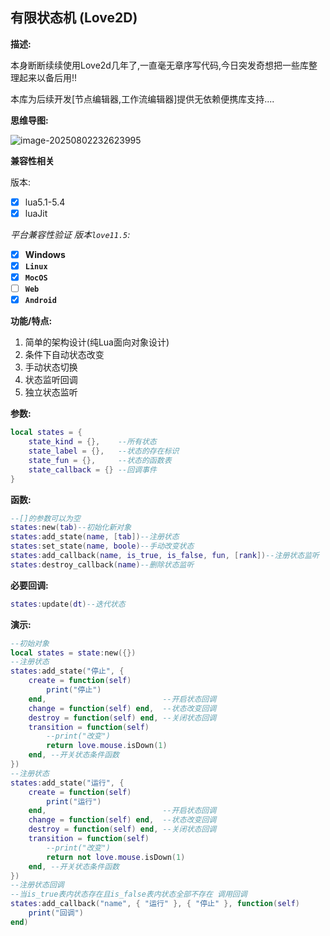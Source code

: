 ## 有限状态机 (Love2D)

**描述:**

本身断断续续使用Love2d几年了,一直毫无章序写代码,今日突发奇想把一些库整理起来以备后用!!

本库为后续开发[节点编辑器,工作流编辑器]提供无依赖便携库支持....

**思维导图:**

![image-20250802232623995](https://youke1.picui.cn/s1/2025/08/02/688e2e3547688.png)

**兼容性相关**

版本:

- [x] lua5.1-5.4
- [x] luaJit

*平台兼容性验证 版本`love11.5`:*

- [x] **Windows** 
- [x] **`Linux`**
- [x] **`MocOS`**
- [ ] **`Web`**
- [x] **`Android`**

**功能/特点:**

1. 简单的架构设计(纯Lua面向对象设计)
2. 条件下自动状态改变
3. 手动状态切换
4. 状态监听回调
5. 独立状态监听

**参数:**

```lua
local states = {
    state_kind = {},    --所有状态
    state_label = {},   --状态的存在标识
    state_fun = {},     --状态的函数表
    state_callback = {} --回调事件
}
```

**函数:**

```lua
--[]的参数可以为空
states:new(tab)--初始化新对象
states:add_state(name, [tab])--注册状态
states:set_state(name, boole)--手动改变状态
states:add_callback(name, is_true, is_false, fun, [rank])--注册状态监听
states:destroy_callback(name)--删除状态监听
```

**必要回调:**

```lua
states:update(dt)--迭代状态
```

**演示:**

```lua
--初始对象
local states = state:new({})
--注册状态
states:add_state("停止", {
    create = function(self)
        print("停止")
    end,                          --开启状态回调
    change = function(self) end,  --状态改变回调
    destroy = function(self) end, --关闭状态回调
    transition = function(self)
        --print("改变")
        return love.mouse.isDown(1)
    end, --开关状态条件函数
})
--注册状态
states:add_state("运行", {
    create = function(self)
        print("运行")
    end,                          --开启状态回调
    change = function(self) end,  --状态改变回调
    destroy = function(self) end, --关闭状态回调
    transition = function(self)
        --print("改变")
        return not love.mouse.isDown(1)
    end, --开关状态条件函数
})
--注册状态回调
--当is_true表内状态存在且is_false表内状态全部不存在 调用回调
states:add_callback("name", { "运行" }, { "停止" }, function(self)
    print("回调")
end)
```


